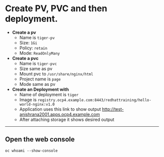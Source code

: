 # Create PV, PVC and then deployment.
- **Create a pv**
	- Name is `tiger-pv`
	- Size: `1Gi`
	- Policy: `retain`
	- Mode: `ReadOnlyMany`
- **Create a pvc**
	- Name is `tiger-pvc`
	- Size same as pv
	- Mount pvc to `/usr/share/nginx/html`
	- Project name is `page`
	- Mode same as pv
- **Create an Deployment with**
	- Name of deployment is `tiger`
	- Image is  `registry.ocp4.example.com:8443/redhattraining/hello-world-nginx:v1.0`
	- Application uses this link to show output http://test-anishrana2001.apps.ocp4.example.com
	- After attaching storage it shows desired output
---

## Open the web console 
```
oc whoami --show-console
```
